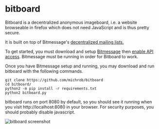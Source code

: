 # bitboard

Bitboard is a decentralized anonymous imageboard, i.e. a website browseable in firefox which does not need JavaScript and is thus pretty secure.

It is built on top of Bitmessage's [decentralized mailing lists.](https://bitmessage.org/wiki/Decentralized_Mailing_List)

To get started, you must download and setup [Bitmessage](https://bitmessage.org) then [enable API access](https://bitmessage.org/wiki/API_Reference#Enable_the_API). Bitmessage must be running in order for Bitboard to work. 

Once you have Bitmessage setup and running, you may download and run bitboard with the following commands.

    git clone https://github.com/michrob/bitboard
    cd bitboard/
    python2 -m pip install -r requirements.txt
    python2 bitboard.py
  
bitboard runs on port 8080 by default, so you should see it running when you visit http://localhost:8080 in your browser. For security purposes, you should probably disable javascript.


![bitboard screenshot](/static/screenshot.png)
